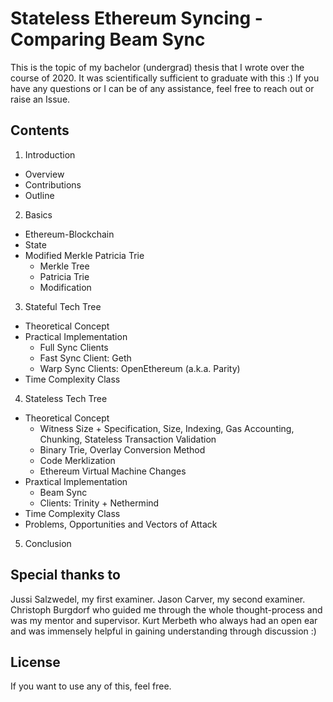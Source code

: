 # Stateless Ethereum Syncing - Comparing Beam Sync

This is the topic of my bachelor (undergrad) thesis that I wrote over the course of 2020. It was scientifically sufficient to graduate with this :) If you have any questions or I can be of any assistance, feel free to reach out or raise an Issue. 

## Contents
1. Introduction
  * Overview
  * Contributions
  * Outline
2. Basics
  * Ethereum-Blockchain
  * State
  * Modified Merkle Patricia Trie
    * Merkle Tree
    * Patricia Trie
    * Modification
3. Stateful Tech Tree
  * Theoretical Concept
  * Practical Implementation
    * Full Sync
        Clients
    * Fast Sync
        Client: Geth
    * Warp Sync
        Clients: OpenEthereum (a.k.a. Parity)
  * Time Complexity Class
4. Stateless Tech Tree
  * Theoretical Concept
    * Witness Size + Specification, Size, Indexing, Gas Accounting, Chunking, Stateless Transaction Validation
    * Binary Trie, Overlay Conversion Method
    * Code Merklization
    * Ethereum Virtual Machine Changes
  * Praxtical Implementation
    * Beam Sync
    * Clients: Trinity + Nethermind
  * Time Complexity Class
  * Problems, Opportunities and Vectors of Attack
5. Conclusion


## Special thanks to
Jussi Salzwedel, my first examiner. 
Jason Carver, my second examiner. 
Christoph Burgdorf who guided me through the whole thought-process and was my mentor and supervisor. 
Kurt Merbeth who always had an open ear and was immensely helpful in gaining understanding through discussion :) 

## License
If you want to use any of this, feel free. 
